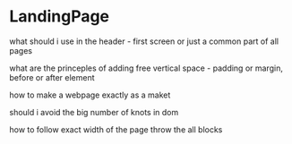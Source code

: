 # LandingPage

what should i use in the header - first screen or just a common part of all pages

what are the princeples of adding free vertical space - padding or margin, before or after element

how to make a webpage exactly as a maket

should i avoid the big number of knots in dom

how to follow exact width of the page throw the all blocks
